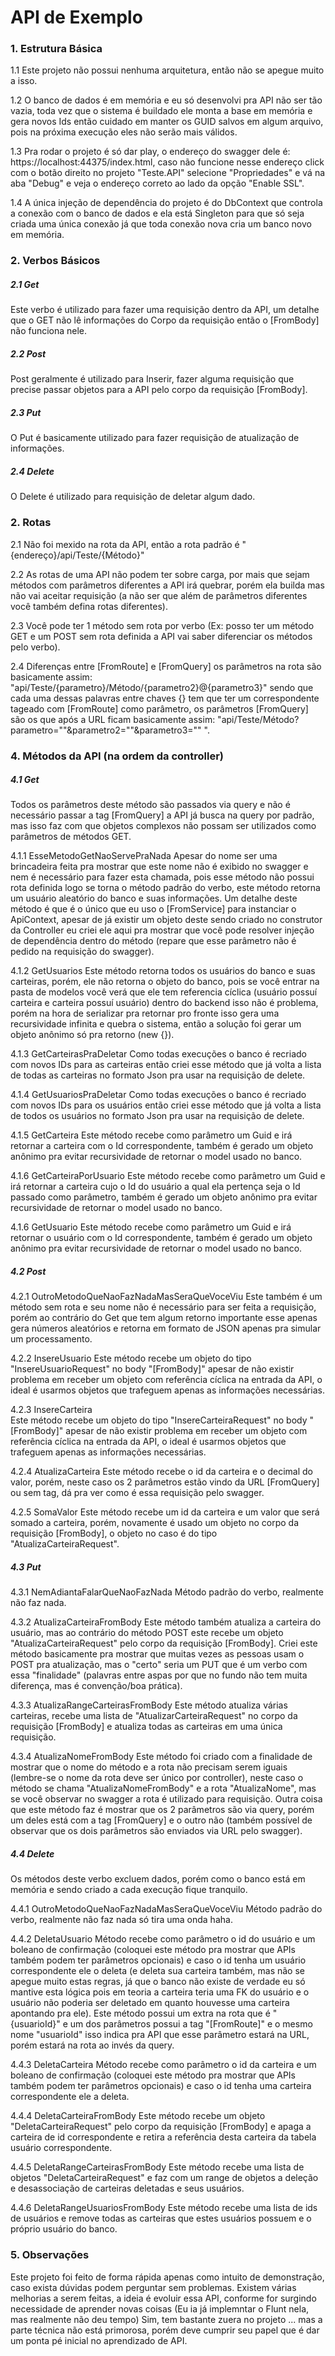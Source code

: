 # **API de Exemplo**

### **1. Estrutura Básica**

   1.1 Este projeto não possui nenhuma arquitetura, então não se apegue muito a isso.

   1.2 O banco de dados é em memória e eu só desenvolvi pra API não ser tão vazia, toda vez que o sistema é buildado ele monta a base em memória e gera novos Ids então cuidado em manter os GUID salvos em algum arquivo, pois na próxima execução eles não serão mais válidos.

   1.3 Pra rodar o projeto é só dar play, o endereço do swagger dele é: https://localhost:44375/index.html, caso não funcione nesse endereço click com o botão direito no projeto "Teste.API" selecione "Propriedades" e vá na aba "Debug" e veja o endereço correto ao lado da opção "Enable SSL".

   1.4 A única injeção de dependência do projeto é do DbContext que controla a conexão com o banco de dados e ela está Singleton para que só seja criada uma única conexão já que toda conexão nova cria um banco novo em memória.

### **2. Verbos Básicos**

##### 2.1 Get

   Este verbo é utilizado para fazer uma requisição dentro da API, um detalhe que o GET não lê informações do Corpo da requisição então o [FromBody] não funciona nele.

##### 2.2 Post

   Post geralmente é utilizado para Inserir, fazer alguma requisição que precise passar objetos para a API pelo corpo da requisição [FromBody].

##### 2.3 Put

   O Put é basicamente utilizado para fazer requisição de atualização de informações.

##### 2.4 Delete

   O Delete é utilizado para requisição de deletar algum dado.

### **2. Rotas**

   2.1 Não foi mexido na rota da API, então a rota padrão é "{endereço}/api/Teste/{Método}"

   2.2 As rotas de uma API não podem ter sobre carga, por mais que sejam métodos com parâmetros diferentes a API irá quebrar, porém ela builda mas não vai aceitar requisição (a não ser que além de parâmetros diferentes você também defina rotas diferentes).

   2.3 Você pode ter 1 método sem rota por verbo (Ex: posso ter um método GET e um POST sem rota definida a API vai saber diferenciar os métodos pelo verbo).
   
   2.4 Diferenças entre [FromRoute] e [FromQuery] os parâmetros na rota são basicamente assim: "api/Teste/{parametro}/Método/{parametro2}@{parametro3}" sendo que cada uma dessas palavras entre chaves {} tem que ter um correspondente tageado com [FromRoute] como parâmetro, os parâmetros [FromQuery] são os que após a URL ficam basicamente assim: "api/Teste/Método?parametro=""&parametro2=""&parametro3="" ".

### **4. Métodos da API (na ordem da controller)**

##### 4.1 Get

  Todos os parâmetros deste método são passados via query e não é necessário passar a tag [FromQuery] a API já busca na query por padrão, mas isso faz com que objetos complexos não possam ser utilizados como parâmetros de métodos GET.

   4.1.1 EsseMetodoGetNaoServePraNada
      Apesar do nome ser uma brincadeira feita pra mostrar que este nome não é exibido no swagger e nem é necessário para fazer esta chamada, pois esse método não possui rota definida logo se torna o método padrão do verbo, este método retorna um usuário aleatório do banco e suas informações. 
      Um detalhe deste método é que é o único que eu uso o [FromService] para instanciar o ApiContext, apesar de já existir um objeto deste sendo criado no construtor da Controller eu criei ele aqui pra mostrar que você pode resolver injeção de dependência dentro do método (repare que esse parâmetro não é pedido na requisição do swagger).
      
   4.1.2 GetUsuarios
      Este método retorna todos os usuários do banco e suas carteiras, porém, ele não retorna o objeto do banco, pois se você entrar na pasta de modelos você verá que ele tem referencia cíclica (usuário possuí carteira e carteira possuí usuário) dentro do backend isso não é problema, porém na hora de serializar pra retornar pro fronte isso gera uma recursividade infinita e quebra o sistema, então a solução foi gerar um objeto anônimo só pra retorno (new {}).
      
   4.1.3 GetCarteirasPraDeletar
      Como todas execuções o banco é recriado com novos IDs para as carteiras então criei esse método que já volta a lista de todas as carteiras no formato Json pra usar na requisição de delete.
      
   4.1.4 GetUsuariosPraDeletar
      Como todas execuções o banco é recriado com novos IDs para os usuários então criei esse método que já volta a lista de todos os usuários no formato Json pra usar na requisição de delete.
      
   4.1.5 GetCarteira
      Este método recebe como parâmetro um Guid e irá retornar a carteira com o Id correspondente, também é gerado um objeto anônimo pra evitar recursividade de retornar o model usado no banco.
      
   4.1.6 GetCarteiraPorUsuario
      Este método recebe como parâmetro um Guid e irá retornar a carteira cujo o Id do usuário a qual ela pertença seja o Id passado como parâmetro, também é gerado um objeto anônimo pra evitar recursividade de retornar o model usado no banco.
      
   4.1.6 GetUsuario
      Este método recebe como parâmetro um Guid e irá retornar o usuário com o Id correspondente, também é gerado um objeto anônimo pra evitar recursividade de retornar o model usado no banco.

##### 4.2 Post

   4.2.1 OutroMetodoQueNaoFazNadaMasSeraQueVoceViu
      Este também é um método sem rota e seu nome não é necessário para ser feita a requisição, porém ao contrário do Get que tem algum retorno importante esse apenas gera números aleatórios e retorna em formato de JSON apenas pra simular um processamento.
      
   4.2.2 InsereUsuario
      Este método recebe um objeto do tipo "InsereUsuarioRequest" no body "[FromBody]" apesar de não existir problema em receber um objeto com referência cíclica na entrada da API, o ideal é usarmos objetos que trafeguem apenas as informações necessárias.
      
   4.2.3 InsereCarteira      
      Este método recebe um objeto do tipo "InsereCarteiraRequest" no body "[FromBody]" apesar de não existir problema em receber um objeto com referência cíclica na entrada da API, o ideal é usarmos objetos que trafeguem apenas as informações necessárias.
      
   4.2.4 AtualizaCarteira
      Este método recebe o id da carteira e o decimal do valor, porém, neste caso os 2 parâmetros estão vindo da URL [FromQuery] ou sem tag, dá pra ver como é essa requisição pelo swagger.
      
   4.2.5 SomaValor
      Este método recebe um id da carteira e um valor que será somado a carteira, porém, novamente é usado um objeto no corpo da requisição [FromBody], o objeto no caso é do tipo "AtualizaCarteiraRequest".
      
##### 4.3 Put

   4.3.1 NemAdiantaFalarQueNaoFazNada
      Método padrão do verbo, realmente não faz nada. 
      
   4.3.2 AtualizaCarteiraFromBody
      Este método também atualiza a carteira do usuário, mas ao contrário do método POST este recebe um objeto "AtualizaCarteiraRequest" pelo corpo da requisição [FromBody]. 
      Criei este método basicamente pra mostrar que muitas vezes as pessoas usam o POST pra atualização, mas o "certo" seria um PUT que é um verbo com essa "finalidade" (palavras entre aspas por que no fundo não tem muita diferença, mas é convenção/boa prática).
      
   4.3.3 AtualizaRangeCarteirasFromBody
      Este método atualiza várias carteiras, recebe uma lista de "AtualizarCarteiraRequest" no corpo da requisição [FromBody] e atualiza todas as carteiras em uma única requisição.
      
   4.3.4 AtualizaNomeFromBody
      Este método foi criado com a finalidade de mostrar que o nome do método e a rota não precisam serem iguais (lembre-se o nome da rota deve ser único por controller), neste caso o método se chama "AtualizaNomeFromBody" e a rota "AtualizaNome", mas se você observar no swagger a rota é utilizado para requisição.
      Outra coisa que este método faz é mostrar que os 2 parâmetros são via query, porém um deles está com a tag [FromQuery] e o outro não (também possível de observar que os dois parâmetros são enviados via URL pelo swagger).
      
##### 4.4 Delete

   Os métodos deste verbo excluem dados, porém como o banco está em memória e sendo criado a cada execução fique tranquilo.

   4.4.1 OutroMetodoQueNaoFazNadaMasSeraQueVoceViu
      Método padrão do verbo, realmente não faz nada só tira uma onda haha. 
      
   4.4.2 DeletaUsuario
      Método recebe como parâmetro o id do usuário e um boleano de confirmação (coloquei este método pra mostrar que APIs também podem ter parâmetros opcionais) e caso o id tenha um usuário correspondente ele o deleta (e deleta sua carteira também, mas não se apegue muito estas regras, já que o banco não existe de verdade eu só mantive esta lógica pois em teoria a carteira teria uma FK do usuário e o usuário não poderia ser deletado em quanto houvesse uma carteira apontando pra ele).
      Este método possui um extra na rota que é "{usuarioId}" e um dos parâmetros possui a tag "[FromRoute]" e o mesmo nome "usuarioId" isso indica pra API que esse parâmetro estará na URL, porém estará na rota ao invés da query.
      
   4.4.3 DeletaCarteira
      Método recebe como parâmetro o id da carteira e um boleano de confirmação (coloquei este método pra mostrar que APIs também podem ter parâmetros opcionais) e caso o id tenha uma carteira correspondente ele a deleta.
      
   4.4.4 DeletaCarteiraFromBody
      Este método recebe um objeto "DeletaCarteiraRequest" pelo corpo da requisição [FromBody] e apaga a carteira de id correspondente e retira a referência desta carteira da tabela usuário correspondente.
      
   4.4.5 DeletaRangeCarteirasFromBody
      Este método recebe uma lista de objetos "DeletaCarteiraRequest" e faz com um range de objetos a deleção e desassociação de carteiras deletadas e seus usuários.
            
   4.4.6 DeletaRangeUsuariosFromBody
      Este método recebe uma lista de ids de usuários e remove todas as carteiras que estes usuários possuem e o próprio usuário do banco.
      
### **5. Observações**

   Este projeto foi feito de forma rápida apenas como intuito de demonstração, caso exista dúvidas podem perguntar sem problemas.
   Existem várias melhorias a serem feitas, a ideia é evoluir essa API, conforme for surgindo necessidade de aprender novas coisas (Eu ia já implemntar o Flunt nela, mas realmente não deu tempo)
   Sim, tem bastante zuera no projeto ... mas a parte técnica não está primorosa, porém deve cumprir seu papel que é dar um ponta pé inicial no aprendizado de API.
